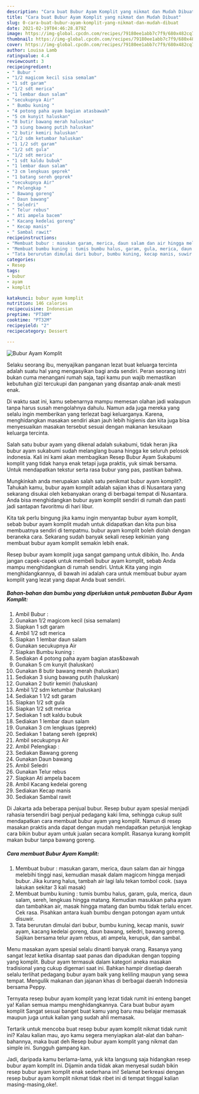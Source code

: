 ```yaml
---
description: "Cara buat Bubur Ayam Komplit yang nikmat dan Mudah Dibuat"
title: "Cara buat Bubur Ayam Komplit yang nikmat dan Mudah Dibuat"
slug: 0-cara-buat-bubur-ayam-komplit-yang-nikmat-dan-mudah-dibuat
date: 2021-02-19T04:46:28.879Z
image: https://img-global.cpcdn.com/recipes/79180ee1abb7c7f9/680x482cq70/bubur-ayam-komplit-foto-resep-utama.jpg
thumbnail: https://img-global.cpcdn.com/recipes/79180ee1abb7c7f9/680x482cq70/bubur-ayam-komplit-foto-resep-utama.jpg
cover: https://img-global.cpcdn.com/recipes/79180ee1abb7c7f9/680x482cq70/bubur-ayam-komplit-foto-resep-utama.jpg
author: Louisa Lamb
ratingvalue: 4.4
reviewcount: 3
recipeingredient:
- " Bubur "
- "1/2 magicom kecil sisa semalam"
- "1 sdt garam"
- "1/2 sdt merica"
- "1 lembar daun salam"
- "secukupnya Air"
- " Bumbu kuning "
- "4 potong paha ayam bagian atasbawah"
- "5 cm kunyit haluskan"
- "8 butir bawang merah haluskan"
- "3 siung bawang putih haluskan"
- "2 butir kemiri haluskan"
- "1/2 sdm ketumbar haluskan"
- "1 1/2 sdt garam"
- "1/2 sdt gula"
- "1/2 sdt merica"
- "1 sdt kaldu bubuk"
- "1 lembar daun salam"
- "3 cm lengkuas geprek"
- "1 batang sereh geprek"
- "secukupnya Air"
- " Pelengkap "
- " Bawang goreng"
- " Daun bawang"
- " Seledri"
- " Telur rebus"
- " Ati ampela bacem"
- " Kacang kedelai goreng"
- " Kecap manis"
- " Sambal rawit"
recipeinstructions:
- "Membuat bubur : masukan garam, merica, daun salam dan air hingga melebihi tinggi nasi, kemudian masak dalam magicom hingga menjadi bubur. Jika kurang halus, tambah air lagi lalu tekan tombol cook. (saya lakukan sekitar 3 kali masak)"
- "Membuat bumbu kuning : tumis bumbu halus, garam, gula, merica, daun salam, sereh, lengkuas hingga matang. Kemudian masukkan paha ayam dan tambahkan air, masak hingga matang dan bumbu tidak terlalu encer. Cek rasa. Pisahkan antara kuah bumbu dengan potongan ayam untuk disuwir."
- "Tata berurutan dimulai dari bubur, bumbu kuning, kecap manis, suwir ayam, kacang kedelai goreng, daun bawang, seledri, bawang goreng. Sajikan bersama telur ayam rebus, ati ampela, kerupuk, dan sambal."
categories:
- Resep
tags:
- bubur
- ayam
- komplit

katakunci: bubur ayam komplit 
nutrition: 146 calories
recipecuisine: Indonesian
preptime: "PT38M"
cooktime: "PT32M"
recipeyield: "2"
recipecategory: Dessert

---
```



![Bubur Ayam Komplit](https://img-global.cpcdn.com/recipes/79180ee1abb7c7f9/680x482cq70/bubur-ayam-komplit-foto-resep-utama.jpg)

Selaku seorang ibu, menyajikan panganan lezat buat keluarga tercinta adalah suatu hal yang mengasyikan bagi anda sendiri. Peran seorang istri bukan cuma menangani rumah saja, tapi kamu pun wajib memastikan kebutuhan gizi tercukupi dan panganan yang disantap anak-anak mesti enak.

Di waktu  saat ini, kamu sebenarnya mampu memesan olahan jadi walaupun tanpa harus susah mengolahnya dahulu. Namun ada juga mereka yang selalu ingin memberikan yang terlezat bagi keluarganya. Karena, menghidangkan masakan sendiri akan jauh lebih higienis dan kita juga bisa menyesuaikan masakan tersebut sesuai dengan makanan kesukaan keluarga tercinta. 

Salah satu bubur ayam yang dikenal adalah sukabumi, tidak heran jika bubur ayam sukabumi sudah melanglang buana hingga ke seluruh pelosok indonesia. Kali ini kami akan membagikan Resep Bubur Ayam Sukabumi komplit yang tidak hanya enak tetapi juga praktis, yuk simak bersama. Untuk mendapatkan tekstur serta rasa bubur yang pas, pastikan bahwa.

Mungkinkah anda merupakan salah satu penikmat bubur ayam komplit?. Tahukah kamu, bubur ayam komplit adalah sajian khas di Nusantara yang sekarang disukai oleh kebanyakan orang di berbagai tempat di Nusantara. Anda bisa menghidangkan bubur ayam komplit sendiri di rumah dan pasti jadi santapan favoritmu di hari libur.

Kita tak perlu bingung jika kamu ingin menyantap bubur ayam komplit, sebab bubur ayam komplit mudah untuk didapatkan dan kita pun bisa membuatnya sendiri di tempatmu. bubur ayam komplit boleh diolah dengan beraneka cara. Sekarang sudah banyak sekali resep kekinian yang membuat bubur ayam komplit semakin lebih enak.

Resep bubur ayam komplit juga sangat gampang untuk dibikin, lho. Anda jangan capek-capek untuk membeli bubur ayam komplit, sebab Anda mampu menghidangkan di rumah sendiri. Untuk Kita yang ingin menghidangkannya, di bawah ini adalah cara untuk membuat bubur ayam komplit yang lezat yang dapat Anda buat sendiri.

<!--inarticleads1-->

##### Bahan-bahan dan bumbu yang diperlukan untuk pembuatan Bubur Ayam Komplit:

1. Ambil  Bubur :
1. Gunakan 1/2 magicom kecil (sisa semalam)
1. Siapkan 1 sdt garam
1. Ambil 1/2 sdt merica
1. Siapkan 1 lembar daun salam
1. Gunakan secukupnya Air
1. Siapkan  Bumbu kuning :
1. Sediakan 4 potong paha ayam bagian atas&amp;bawah
1. Gunakan 5 cm kunyit (haluskan)
1. Gunakan 8 butir bawang merah (haluskan)
1. Sediakan 3 siung bawang putih (haluskan)
1. Gunakan 2 butir kemiri (haluskan)
1. Ambil 1/2 sdm ketumbar (haluskan)
1. Sediakan 1 1/2 sdt garam
1. Siapkan 1/2 sdt gula
1. Siapkan 1/2 sdt merica
1. Sediakan 1 sdt kaldu bubuk
1. Sediakan 1 lembar daun salam
1. Gunakan 3 cm lengkuas (geprek)
1. Sediakan 1 batang sereh (geprek)
1. Ambil secukupnya Air
1. Ambil  Pelengkap :
1. Sediakan  Bawang goreng
1. Gunakan  Daun bawang
1. Ambil  Seledri
1. Gunakan  Telur rebus
1. Siapkan  Ati ampela bacem
1. Ambil  Kacang kedelai goreng
1. Sediakan  Kecap manis
1. Sediakan  Sambal rawit


Di Jakarta ada beberapa penjual bubur. Resep bubur ayam spesial menjadi rahasia tersendiri bagi penjual pedagang kaki lima, sehingga cukup sulit mendapatkan cara membuat bubur ayam yang komplit. Namun di resep masakan praktis anda dapat dengan mudah mendapatkan petunjuk lengkap cara bikin bubur ayam untuk jualan secara komplit. Rasanya kurang komplit makan bubur tanpa bawang goreng. 

<!--inarticleads2-->

##### Cara membuat Bubur Ayam Komplit:

1. Membuat bubur : masukan garam, merica, daun salam dan air hingga melebihi tinggi nasi, kemudian masak dalam magicom hingga menjadi bubur. Jika kurang halus, tambah air lagi lalu tekan tombol cook. (saya lakukan sekitar 3 kali masak)
1. Membuat bumbu kuning : tumis bumbu halus, garam, gula, merica, daun salam, sereh, lengkuas hingga matang. Kemudian masukkan paha ayam dan tambahkan air, masak hingga matang dan bumbu tidak terlalu encer. Cek rasa. Pisahkan antara kuah bumbu dengan potongan ayam untuk disuwir.
1. Tata berurutan dimulai dari bubur, bumbu kuning, kecap manis, suwir ayam, kacang kedelai goreng, daun bawang, seledri, bawang goreng. Sajikan bersama telur ayam rebus, ati ampela, kerupuk, dan sambal.


Menu masakan ayam spesial selalu dinanti banyak orang. Rasanya yang sangat lezat ketika disantap saat panas dan dipadukan dengan topping yang komplit. Bubur ayam termasuk dalam kategori aneka masakan tradisional yang cukup digemari saat ini. Bahkan hampir disetiap daerah selalu terlihat pedagang bubur ayam baik yang keliling maupun yang sewa tempat. Mengulik makanan dan jajanan khas di berbagai daerah Indonesia bersama Peppy. 

Ternyata resep bubur ayam komplit yang lezat tidak rumit ini enteng banget ya! Kalian semua mampu menghidangkannya. Cara buat bubur ayam komplit Sangat sesuai banget buat kamu yang baru mau belajar memasak maupun juga untuk kalian yang sudah ahli memasak.

Tertarik untuk mencoba buat resep bubur ayam komplit nikmat tidak rumit ini? Kalau kalian mau, ayo kamu segera menyiapkan alat-alat dan bahan-bahannya, maka buat deh Resep bubur ayam komplit yang nikmat dan simple ini. Sungguh gampang kan. 

Jadi, daripada kamu berlama-lama, yuk kita langsung saja hidangkan resep bubur ayam komplit ini. Dijamin anda tiidak akan menyesal sudah bikin resep bubur ayam komplit enak sederhana ini! Selamat berkreasi dengan resep bubur ayam komplit nikmat tidak ribet ini di tempat tinggal kalian masing-masing,oke!.

